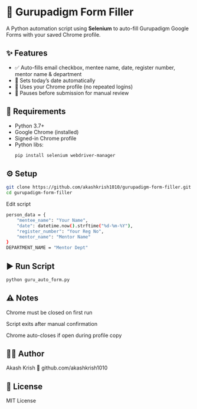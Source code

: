 # 🚀 Gurupadigm Form Filler

A Python automation script using **Selenium** to auto-fill Gurupadigm Google Forms with your saved Chrome profile.

## ✨ Features
- ✅ Auto-fills email checkbox, mentee name, date, register number, mentor name & department
- 📅 Sets today’s date automatically
- 👤 Uses your Chrome profile (no repeated logins)
- 🛑 Pauses before submission for manual review




## 🧰 Requirements
- Python 3.7+
- Google Chrome (installed)
- Signed-in Chrome profile
- Python libs:
  ```bash
  pip install selenium webdriver-manager

## ⚙️ Setup
```bash
git clone https://github.com/akashkrish1010/gurupadigm-form-filler.git
cd gurupadigm-form-filler
```
Edit script
```bash
person_data = {
    "mentee_name": "Your Name",
    "date": datetime.now().strftime("%d-%m-%Y"),
    "register_number": "Your Reg No",
    "mentor_name": "Mentor Name"
}
DEPARTMENT_NAME = "Mentor Dept"
```
## ▶️ Run Script
```bash
python guru_auto_form.py
```

## ⚠️ Notes
Chrome must be closed on first run

Script exits after manual confirmation

Chrome auto-closes if open during profile copy

## 👨‍💻 Author
Akash Krish
🔗 github.com/akashkrish1010

## 📄 License
MIT License


